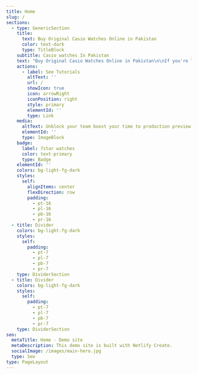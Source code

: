 ```yaml
---
title: Home
slug: /
sections:
  - type: GenericSection
    title:
      text: Buy Original Casio Watches Online in Pakistan
      color: text-dark
      type: TitleBlock
    subtitle: Casio watches In Pakistan
    text: "Buy Original Casio Watches Online in Pakistan\n\nIf you're looking to buy original Casio watches online in Pakistan, 7star.pk is your go-to destination. Casio, a brand synonymous with precision, durability, and style, offers a wide range of watches that cater to various tastes and preferences. Whether you are a sports enthusiast, a professional, or someone who appreciates classic designs, Casio has a watch for you.\n\nWhy Choose Casio Watches?[ Casio watches](https://7star.pk/original_casio_watches_in_pakistan/) are renowned for their innovative technology and reliable performance. Here are some reasons why Casio stands out:\n\nDurability: Casio watches are built to last. Many models feature shock-resistant designs and water resistance, making them suitable for all kinds of activities and environments. Advanced Features: From GPS and solar power to tide graphs and moon data, Casio watches incorporate a variety of advanced features that cater to diverse needs. Style and Variety: Casio offers a wide range of styles, from the classic G-Shock and Baby-G series to the sophisticated Edifice and Pro Trek collections. Affordability: Despite their high quality and advanced features, Casio watches are reasonably priced, offering excellent value for money. Popular Casio Watch Collections G-Shock: Known for its toughness, the G-Shock series is perfect for those who need a watch that can withstand harsh conditions. It is popular among athletes, military personnel, and outdoor enthusiasts. Baby-G: A smaller, more colorful version of the G-Shock, Baby-G watches are designed for women who want a stylish yet durable watch. Edifice: Combining sporty aesthetics with advanced technology, the Edifice series is ideal for professionals who need a watch that looks good in both casual and formal settings. Pro Trek: Designed for outdoor adventurers, Pro Trek watches come equipped with features like altimeters, barometers, and compasses. Vintage: If you appreciate retro designs, Casio's Vintage collection offers classic looks with modern reliability. Why Buy from 7star.pk? When you buy from\_[7star.pk](https://7star.pk/original_casio_watches_in_pakistan/), you are assured of authenticity and quality. Here’s why 7star.pk is the best place to buy original Casio watches in Pakistan:\n\nGenuine Products: 7star.pk guarantees that all watches are 100% original and come with a warranty. Wide Selection: They offer an extensive range of Casio watches, ensuring you find the perfect model that suits your style and needs. Competitive Prices: Enjoy competitive pricing on all Casio watches, ensuring you get the best deal. Convenient Shopping: With user-friendly navigation, detailed product descriptions, and high-quality images, 7star.pk makes online shopping a breeze. Secure Payments: Multiple payment options, including cash on delivery, ensure a secure and hassle-free shopping experience. Customer Support: Dedicated customer service to help you with any queries and provide after-sales support. How to Choose the Right Casio Watch When selecting a Casio watch, consider the following factors:\n\nPurpose: Determine the primary use of the watch. Are you looking for a watch for daily wear, sports activities, or formal occasions? Features: Identify the features that are important to you, such as water resistance, GPS, or solar power. Style: Choose a style that complements your personality and wardrobe. Budget: Set a budget and find a watch that offers the best features and style within your price range. Conclusion For those looking to buy original Casio watches online in Pakistan,\_[7star.pk](https://7star.pk/original_casio_watches_in_pakistan/)\_offers the best selection, prices, and shopping experience. Whether you need a robust G-Shock for adventurous pursuits, a stylish Baby-G for everyday wear, or an elegant Edifice for professional settings, 7star.pk has you covered. Visit their website today to explore their extensive collection and find the perfect Casio watch for you.\n\nKeywords: buy original [Casio watches online in Pakistan](https://7star.pk/original_casio_watches_in_pakistan/), , , Baby-G, Edifice, Pro Trek, 7star.pk, authentic Casio watches, durable watches, advanced features, stylish watches, affordable watches.\n\nLSI Keywords: Casio watch collections, best Casio watches, Casio watch features, Casio watch prices in Pakistan, where to buy Casio watches, genuine Casio watches, online watch shopping, Casio G-Shock, Casio Baby-G, Casio Edifice, Casio Pro Trek, Casio Vintage collection.\n\n\n\n"
    actions:
      - label: See Tutorials
        altText: ''
        url: /
        showIcon: true
        icon: arrowRight
        iconPosition: right
        style: primary
        elementId: ''
        type: Link
    media:
      altText: Unblock your team boost your time to production preview
      elementId: ''
      type: ImageBlock
    badge:
      label: 7star watches
      color: text-primary
      type: Badge
    elementId: ''
    colors: bg-light-fg-dark
    styles:
      self:
        alignItems: center
        flexDirection: row
        padding:
          - pt-16
          - pl-16
          - pb-16
          - pr-16
  - title: Divider
    colors: bg-light-fg-dark
    styles:
      self:
        padding:
          - pt-7
          - pl-7
          - pb-7
          - pr-7
    type: DividerSection
  - title: Divider
    colors: bg-light-fg-dark
    styles:
      self:
        padding:
          - pt-7
          - pl-7
          - pb-7
          - pr-7
    type: DividerSection
seo:
  metaTitle: Home - Demo site
  metaDescription: This demo site is built with Netlify Create.
  socialImage: /images/main-hero.jpg
  type: Seo
type: PageLayout
---
```

